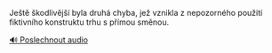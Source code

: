 
Ještě škodlivější byla druhá chyba, jež vznikla z nepozorného použití fiktivního konstruktu trhu s přímou směnou.

[🔊 Poslechnout audio](/data/7-paragraphs/audio/chapter_42/para_006-Jet-kodlivj-byla-druh-chyba-je-vznikla-z.mp3)
